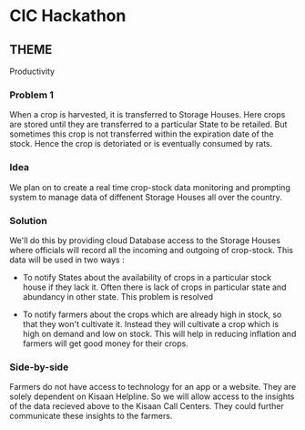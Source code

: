 # CIC Hackathon

## THEME
Productivity

### Problem 1
When a crop is harvested, it is transferred to Storage Houses. Here crops are stored until they are transferred to a particular State to be retailed. But sometimes this crop is not transferred within the expiration date of the stock. Hence the crop is detoriated or is eventually consumed by rats.

### Idea
We plan on to create a real time crop-stock data monitoring and prompting system to manage data of diffenent Storage Houses all over the country.

### Solution

We'll do this by providing cloud Database access to the Storage Houses where officials will record all the incoming and outgoing of crop-stock. This data will be used in two ways :

- To notify States about the availability of crops in a particular stock house if they lack it. Often there is lack of crops in particular state and abundancy in other state. This problem is resolved

- To notify farmers about the crops which are already high in stock, so that they won't cultivate it. Instead they will cultivate a crop which is high on demand and low on stock. This will help in reducing inflation and farmers will get good money for their crops.

### Side-by-side

Farmers do not have access to technology for an app or a website. They are solely dependent on Kisaan Helpline. So we will allow access to the insights of the data recieved above to the Kisaan Call Centers. They could further communicate these insights to the farmers.

